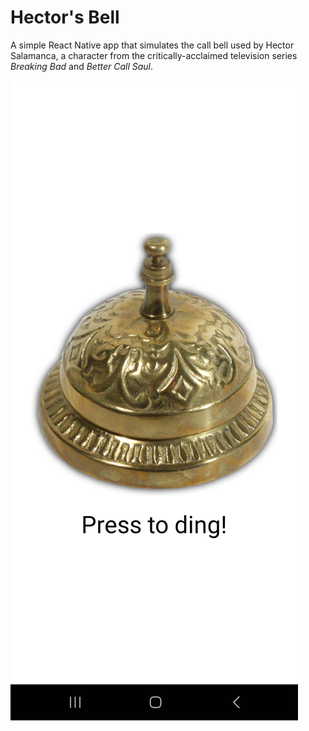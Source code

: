 # Hector's Bell

A simple React Native app that simulates the call bell used by Hector Salamanca, a character from the critically-acclaimed television series *Breaking Bad* and *Better Call Saul*.

![Demo screenshot](screenshot.jpg)